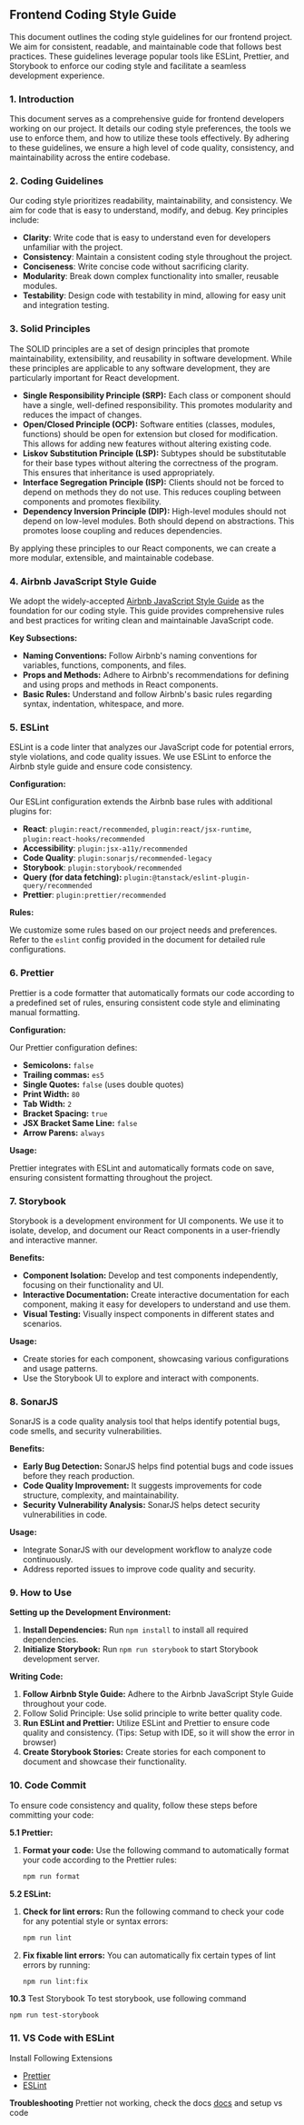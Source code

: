 ## Frontend Coding Style Guide

This document outlines the coding style guidelines for our frontend project. We aim for consistent, readable, and maintainable code that follows best practices. These guidelines leverage popular tools like ESLint, Prettier, and Storybook to enforce our coding style and facilitate a seamless development experience.

### 1. Introduction

This document serves as a comprehensive guide for frontend developers working on our project. It details our coding style preferences, the tools we use to enforce them, and how to utilize these tools effectively. By adhering to these guidelines, we ensure a high level of code quality, consistency, and maintainability across the entire codebase.

### 2. Coding Guidelines

Our coding style prioritizes readability, maintainability, and consistency.  We aim for code that is easy to understand, modify, and debug.  Key principles include:

* **Clarity**: Write code that is easy to understand even for developers unfamiliar with the project.
* **Consistency**: Maintain a consistent coding style throughout the project.
* **Conciseness**: Write concise code without sacrificing clarity.
* **Modularity**: Break down complex functionality into smaller, reusable modules.
* **Testability**: Design code with testability in mind, allowing for easy unit and integration testing.

### 3. Solid Principles

The SOLID principles are a set of design principles that promote maintainability, extensibility, and reusability in software development.  While these principles are applicable to any software development, they are particularly important for React development.

* **Single Responsibility Principle (SRP):**  Each class or component should have a single, well-defined responsibility. This promotes modularity and reduces the impact of changes.
* **Open/Closed Principle (OCP):** Software entities (classes, modules, functions) should be open for extension but closed for modification. This allows for adding new features without altering existing code.
* **Liskov Substitution Principle (LSP):** Subtypes should be substitutable for their base types without altering the correctness of the program. This ensures that inheritance is used appropriately.
* **Interface Segregation Principle (ISP):** Clients should not be forced to depend on methods they do not use. This reduces coupling between components and promotes flexibility.
* **Dependency Inversion Principle (DIP):** High-level modules should not depend on low-level modules. Both should depend on abstractions. This promotes loose coupling and reduces dependencies.

By applying these principles to our React components, we can create a more modular, extensible, and maintainable codebase.

### 4. Airbnb JavaScript Style Guide

We adopt the widely-accepted [Airbnb JavaScript Style Guide](https://airbnb.io/javascript/) as the foundation for our coding style. This guide provides comprehensive rules and best practices for writing clean and maintainable JavaScript code. 

**Key Subsections:**

* **Naming Conventions:**  Follow Airbnb's naming conventions for variables, functions, components, and files.
* **Props and Methods:** Adhere to Airbnb's recommendations for defining and using props and methods in React components.
* **Basic Rules:** Understand and follow Airbnb's basic rules regarding syntax, indentation, whitespace, and more.

### 5. ESLint

ESLint is a code linter that analyzes our JavaScript code for potential errors, style violations, and code quality issues. We use ESLint to enforce the Airbnb style guide and ensure code consistency.

**Configuration:**

Our ESLint configuration extends the Airbnb base rules with additional plugins for:

* **React**: `plugin:react/recommended`, `plugin:react/jsx-runtime`, `plugin:react-hooks/recommended`
* **Accessibility**: `plugin:jsx-a11y/recommended`
* **Code Quality**: `plugin:sonarjs/recommended-legacy`
* **Storybook**: `plugin:storybook/recommended`
* **Query (for data fetching):** `plugin:@tanstack/eslint-plugin-query/recommended`
* **Prettier**: `plugin:prettier/recommended`

**Rules:**

We customize some rules based on our project needs and preferences. Refer to the `eslint` config provided in the document for detailed rule configurations.

### 6. Prettier

Prettier is a code formatter that automatically formats our code according to a predefined set of rules, ensuring consistent code style and eliminating manual formatting.

**Configuration:**

Our Prettier configuration defines:

* **Semicolons:** `false`
* **Trailing commas:** `es5`
* **Single Quotes:** `false` (uses double quotes)
* **Print Width:** `80`
* **Tab Width:** `2`
* **Bracket Spacing:** `true`
* **JSX Bracket Same Line:** `false`
* **Arrow Parens:** `always`

**Usage:**

Prettier integrates with ESLint and automatically formats code on save, ensuring consistent formatting throughout the project.

### 7. Storybook

Storybook is a development environment for UI components. We use it to isolate, develop, and document our React components in a user-friendly and interactive manner.

**Benefits:**

* **Component Isolation:** Develop and test components independently, focusing on their functionality and UI.
* **Interactive Documentation:** Create interactive documentation for each component, making it easy for developers to understand and use them.
* **Visual Testing:** Visually inspect components in different states and scenarios.

**Usage:**

* Create stories for each component, showcasing various configurations and usage patterns.
* Use the Storybook UI to explore and interact with components.

### 8. SonarJS

SonarJS is a code quality analysis tool that helps identify potential bugs, code smells, and security vulnerabilities. 

**Benefits:**

* **Early Bug Detection:** SonarJS helps find potential bugs and code issues before they reach production.
* **Code Quality Improvement:** It suggests improvements for code structure, complexity, and maintainability.
* **Security Vulnerability Analysis:** SonarJS helps detect security vulnerabilities in code.

**Usage:**

* Integrate SonarJS with our development workflow to analyze code continuously.
* Address reported issues to improve code quality and security.

### 9. How to Use

**Setting up the Development Environment:**

1. **Install Dependencies:** Run `npm install` to install all required dependencies.
3. **Initialize Storybook:** Run `npm run storybook` to start Storybook development server.

**Writing Code:**
1. **Follow Airbnb Style Guide:** Adhere to the Airbnb JavaScript Style Guide throughout your code.
2. Follow Solid Principle: Use solid principle to write better quality code.
3. **Run ESLint and Prettier:** Utilize ESLint and Prettier to ensure code quality and consistency. (Tips: Setup with IDE, so it will show the error in browser)
4. **Create Storybook Stories:** Create stories for each component to document and showcase their functionality.

### 10. Code Commit

To ensure code consistency and quality, follow these steps before committing your code:

**5.1 Prettier:**

1. **Format your code:**
   Use the following command to automatically format your code according to the Prettier rules:
   ```bash
   npm run format
   ```

**5.2 ESLint:**

1. **Check for lint errors:**
   Run the following command to check your code for any potential style or syntax errors:

   ```bash
   npm run lint
   ```

2. **Fix fixable lint errors:**
   You can automatically fix certain types of lint errors by running:
   ```bash
   npm run lint:fix
   ```

**10.3** Test Storybook
To test storybook, use following command
```shell 
npm run test-storybook
```

### 11. VS Code with ESLint

Install Following Extensions

- [Prettier](https://marketplace.visualstudio.com/items?itemName=esbenp.prettier-vscode)
- [ESLint](https://marketplace.visualstudio.com/items?itemName=dbaeumer.vscode-eslint)

**Troubleshooting** Prettier not working, check the docs [docs](https://marketplace.visualstudio.com/items?itemName=esbenp.prettier-vscode#prettier-settings) and setup vs code
